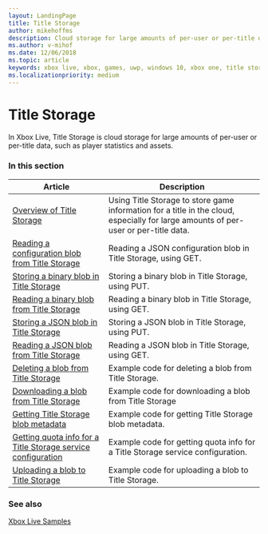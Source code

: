 ```yaml
---
layout: LandingPage
title: Title Storage
author: mikehoffms
description: Cloud storage for large amounts of per-user or per-title data, such as player statistics and assets.
ms.author: v-mihof
ms.date: 12/06/2018
ms.topic: article
keywords: xbox live, xbox, games, uwp, windows 10, xbox one, title storage
ms.localizationpriority: medium
---
```


# Title Storage

In Xbox Live, Title Storage is cloud storage for large amounts of per-user or per-title data, such as player statistics and assets.


### In this section

| Article | Description |
|---------|-------------|
| [Overview of Title Storage](live-title-storage-overview.md) | Using Title Storage to store game information for a title in the cloud, especially for large amounts of per-user or per-title data. |
| [Reading a configuration blob from Title Storage](how-to/live-reading-configuration-blobs.md) | Reading a JSON configuration blob in Title Storage, using GET. |
| [Storing a binary blob in Title Storage](how-to/live-storing-binary-blobs.md) | Storing a binary blob in Title Storage, using PUT. |
| [Reading a binary blob from Title Storage](how-to/live-reading-binary-blobs.md) | Reading a binary blob in Title Storage, using GET. |
| [Storing a JSON blob in Title Storage](how-to/live-storing-jsonblobs.md) | Storing a JSON blob in Title Storage, using PUT. |
| [Reading a JSON blob from Title Storage](how-to/live-reading-jsonblobs.md) | Reading a JSON blob in Title Storage, using GET. |
| [Deleting a blob from Title Storage](how-to/live-deleting-title-storage-blob.md) | Example code for deleting a blob from Title Storage. |
| [Downloading a blob from Title Storage](how-to/live-downloading-title-storage-blob.md) | Example code for downloading a blob from Title Storage |
| [Getting Title Storage blob metadata](how-to/live-getting-title-storage-blob-metadata.md) | Example code for getting Title Storage blob metadata. |
| [Getting quota info for a Title Storage service configuration](how-to/live-getting-title-storage-quota-info.md) | Example code for getting quota info for a Title Storage service configuration. |
| [Uploading a blob to Title Storage](how-to/live-uploading-title-storage-blob.md) | Example code for uploading a blob to Title Storage. |


### See also

[Xbox Live Samples](../../../api-ref/live-samples.md)

